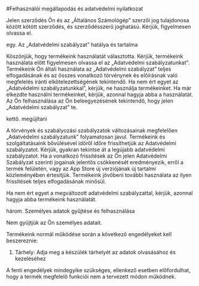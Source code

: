 #Felhasználói megállapodás és adatvédelmi nyilatkozat

Jelen szerződés Ön és az „Általános Számológép” szerzői jog tulajdonosa között kötött szerződés, és szerződésszerű joghatású. Kérjük, figyelmesen olvassa el.

egy. Az „Adatvédelmi szabályzat” hatálya és tartalma

Köszönjük, hogy termékeink használatát választotta. Kérjük, termékeink használata előtt figyelmesen olvassa el az „Adatvédelmi szabályzatunkat”. Termékeink Ön általi használata az „Adatvédelmi szabályzat” teljes elfogadásának és az összes vonatkozó törvénynek és előírásnak való megfelelés iránti elkötelezettségének tekintendő. Ha nem ért egyet az „Adatvédelmi szabályzatunkkal”, kérjük, ne használja termékeinket. Ha már elkezdte használni termékeinket, kérjük, azonnal hagyja abba a használatát. Az Ön felhasználása az Ön beleegyezésének tekintendő, hogy jelen „Adatvédelmi szabályzat” te.

kettő. megújítani

A törvények és szabályozási szabályzatok változásainak megfelelően „Adatvédelmi szabályzatunk” folyamatosan javul. Termékeink és szolgáltatásaink bővülésével időről időre frissíthetjük az Adatvédelmi szabályzatot. Kérjük, gyakran tekintse át a legújabb adatvédelmi szabályzatot. Ha a vonatkozó frissítések az Ön jelen Adatvédelmi Szabályzat szerinti jogainak jelentős csökkenését eredményezik, erről a termék felületén, vagy az App Store új verziójának új tartalmi közleményében értesítjük. Termékeink jövőbeni további használata az ilyen frissítések teljes elfogadásának minősül.

Ha nem ért egyet a megváltozott adatvédelmi szabályzattal, kérjük, azonnal hagyja abba termékeink használatát.

három. Személyes adatok gyűjtése és felhasználása

Nem gyűjtjük az Ön személyes adatait.

Termékeink normál működése során a következő engedélyeket kell beszereznie:

1. Tárhely: Adja meg a készülék tárhelyét az adatok olvasásához és kezeléséhez

A fenti engedélyek mindegyike szükséges, ellenkező esetben előfordulhat, hogy a termék megfelelő funkciói nem a tervezett módon működnek.
